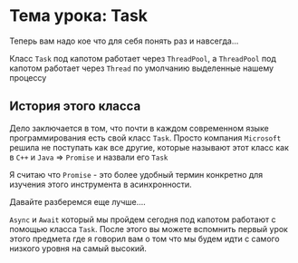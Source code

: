 # Тема урока: Task

Теперь вам надо кое что для себя понять раз и навсегда...

Класс `Task` под капотом работает через `ThreadPool`,
а `ThreadPool` под капотом работает через `Thread` по умолчанию
выделенные нашему процессу 

## История этого класса 

Дело заключается в том, что почти в каждом современном языке 
программирования есть свой класс `Task`. Просто компания 
`Microsoft` решила не поступать как все другие, которые называют
этот класс как в `С++` и `Java` => `Promise` и назвали его `Task`

Я считаю что `Promise` - это более удобный термин конкретно для 
изучения этого инструмента в асинхронности. 

Давайте разберемся еще лучше....


`Async` и `Await` который мы пройдем сегодня под капотом работают 
с помощью класса `Task`. После этого вы можете вспомнить первый урок 
этого предмета где я говорил вам о том что мы будем идти с самого 
низкого уровня на самый высокий. 




